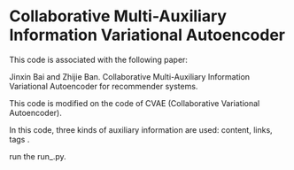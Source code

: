# Collaborative Multi-Auxiliary Information Variational Autoencoder
This code is associated with the following paper:

Jinxin Bai and Zhijie Ban. Collaborative Multi-Auxiliary Information Variational Autoencoder for recommender systems.

This code is modified on the code of CVAE (Collaborative Variational Autoencoder).

In this code, three kinds of auxiliary information are used: content, links, tags .

run the run_.py.
